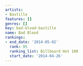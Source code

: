 ```yaml
---
artists:
- Bastille
features: []
genres: []
key: bad-blood-bastille
name: Bad Blood
rankings:
- end_date: '2014-05-02'
  rank: 95
  ranking_list: Billboard Hot 100
  start_date: '2014-04-26'
---
```


